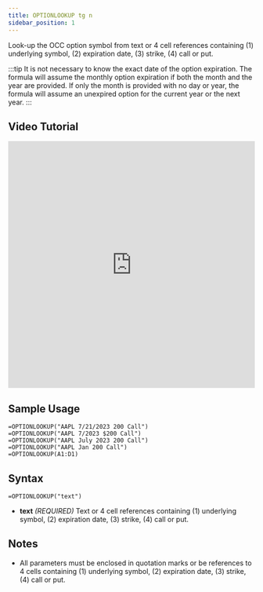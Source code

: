 ```yaml
---
title: OPTIONLOOKUP tg n
sidebar_position: 1
---
```


Look-up the OCC option symbol from text or 4 cell references containing (1) underlying symbol, (2) expiration date, (3) strike, (4) call or put. 

:::tip
It is not necessary to know the exact date of the option expiration. The formula will assume the monthly option expiration if both the month and the year are provided. If only the month is provided with no day or year, the formula will assume an unexpired option for the current year or the next year.
:::

## Video Tutorial

<iframe width="100%" height="503" src="https://www.youtube.com/embed/RTNAnJhAyf8" title="How To Lookup an OPTION SYMBOL In Google Sheets?" frameborder="0" allow="accelerometer; autoplay; clipboard-write; encrypted-media; gyroscope; picture-in-picture" allowfullscreen></iframe>

## Sample Usage
```excel-formula
=OPTIONLOOKUP("AAPL 7/21/2023 200 Call")
=OPTIONLOOKUP("AAPL 7/2023 $200 Call")
=OPTIONLOOKUP("AAPL July 2023 200 Call")
=OPTIONLOOKUP("AAPL Jan 200 Call")
=OPTIONLOOKUP(A1:D1)
```

## Syntax
```excel-formula
=OPTIONLOOKUP("text")
```

- **text** _(REQUIRED)_ Text or 4 cell references containing (1) underlying symbol, (2) expiration date, (3) strike, (4) call or put. 

## Notes

- All parameters must be enclosed in quotation marks or be references to 4 cells containing (1) underlying symbol, (2) expiration date, (3) strike, (4) call or put.